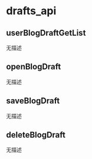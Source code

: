# drafts_api

## userBlogDraftGetList

无描述

## openBlogDraft

无描述

## saveBlogDraft

无描述

## deleteBlogDraft

无描述